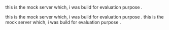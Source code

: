 this is the mock server which, i was build for  evaluation purpose .

this is the mock server which, i was build for  evaluation purpose .
this is the mock server which, i was build for  evaluation purpose .

